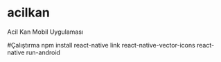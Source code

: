 # acilkan
Acil Kan Mobil Uygulaması

#Çalıştırma
npm install
react-native link react-native-vector-icons
react-native run-android
